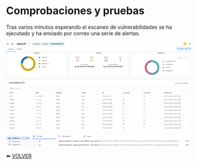 # Comprobaciones y pruebas

Tras varios minutos esperando el escaneo de vulnerabilidades se ha ejecutado y ha enviado por correo una serie de alertas.

![prueba1](https://github.com/kikeloppez/Wazuh-Monitoring/blob/main/galeria/capturas4/prueba1.png)

![prueba2](https://github.com/kikeloppez/Wazuh-Monitoring/blob/main/galeria/capturas4/prueba2.png)

:arrow_left: [VOLVER](https://github.com/kikeloppez/Wazuh-Monitoring)
